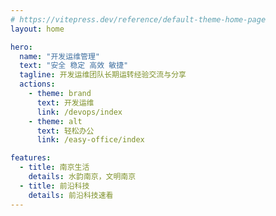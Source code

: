 ```yaml
---
# https://vitepress.dev/reference/default-theme-home-page
layout: home

hero:
  name: "开发运维管理"
  text: "安全 稳定 高效 敏捷"
  tagline: 开发运维团队长期运转经验交流与分享
  actions:
    - theme: brand
      text: 开发运维
      link: /devops/index
    - theme: alt
      text: 轻松办公
      link: /easy-office/index

features:
  - title: 南京生活
    details: 水韵南京，文明南京
  - title: 前沿科技
    details: 前沿科技速看
---
```


